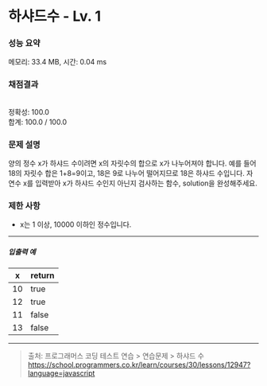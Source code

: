 # 하샤드수 - Lv. 1

### 성능 요약

메모리: 33.4 MB, 시간: 0.04 ms

### 채점결과

<br/>정확성: 100.0<br/>합계: 100.0 / 100.0

### 문제 설명

양의 정수 x가 하샤드 수이려면 x의 자릿수의 합으로 x가 나누어져야 합니다. 예를 들어 18의 자릿수 합은 1+8=9이고, 18은 9로 나누어 떨어지므로 18은 하샤드 수입니다. 자연수 x를 입력받아 x가 하샤드 수인지 아닌지 검사하는 함수, solution을 완성해주세요.

### 제한 사항

+ x는 1 이상, 10000 이하인 정수입니다.
 
<hr>

<h5>입출력 예</h5>

| x | return |
|-----|-----|
| 10 | true |
| 12 | true |
| 11 | false |
| 13 | false |

<hr>

> 출처: 프로그래머스 코딩 테스트 연습 > 연습문제 > 하샤드 수 https://school.programmers.co.kr/learn/courses/30/lessons/12947?language=javascript
